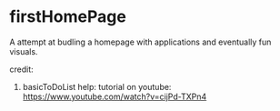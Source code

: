 # firstHomePage

A attempt at budling a homepage with applications and eventually fun visuals.

credit:

1. basicToDoList help:
   tutorial on youtube: https://www.youtube.com/watch?v=cijPd-TXPn4
